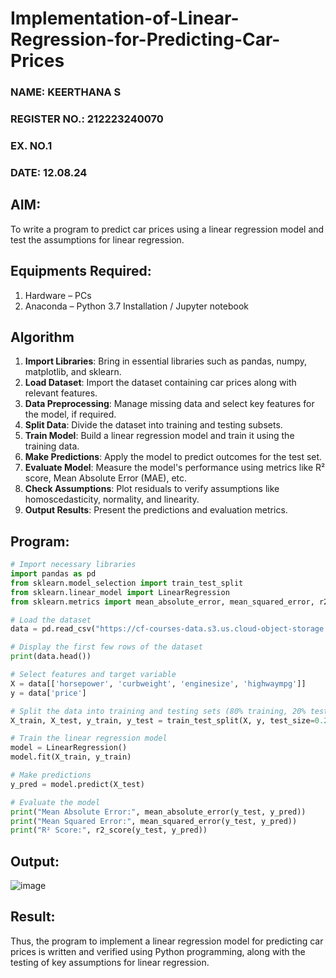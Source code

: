 # Implementation-of-Linear-Regression-for-Predicting-Car-Prices
<H3>NAME: KEERTHANA S</H3>
<H3>REGISTER NO.: 212223240070</H3>
<H3>EX. NO.1</H3>
<H3>DATE: 12.08.24</H3>

## AIM:
To write a program to predict car prices using a linear regression model and test the assumptions for linear regression.

## Equipments Required:
1. Hardware – PCs
2. Anaconda – Python 3.7 Installation / Jupyter notebook

## Algorithm
1. **Import Libraries**: Bring in essential libraries such as pandas, numpy, matplotlib, and sklearn.
2. **Load Dataset**: Import the dataset containing car prices along with relevant features.
3. **Data Preprocessing**: Manage missing data and select key features for the model, if required.
4. **Split Data**: Divide the dataset into training and testing subsets.
5. **Train Model**: Build a linear regression model and train it using the training data.
6. **Make Predictions**: Apply the model to predict outcomes for the test set.
7. **Evaluate Model**: Measure the model's performance using metrics like R² score, Mean Absolute Error (MAE), etc.
8. **Check Assumptions**: Plot residuals to verify assumptions like homoscedasticity, normality, and linearity.
9. **Output Results**: Present the predictions and evaluation metrics.

## Program:

```py
# Import necessary libraries
import pandas as pd
from sklearn.model_selection import train_test_split
from sklearn.linear_model import LinearRegression
from sklearn.metrics import mean_absolute_error, mean_squared_error, r2_score

# Load the dataset
data = pd.read_csv("https://cf-courses-data.s3.us.cloud-object-storage.appdomain.cloud/IBM-ML240EN-SkillsNetwork/labs/data/CarPrice_Assignment.csv")

# Display the first few rows of the dataset
print(data.head())

# Select features and target variable
X = data[['horsepower', 'curbweight', 'enginesize', 'highwaympg']]
y = data['price']

# Split the data into training and testing sets (80% training, 20% testing)
X_train, X_test, y_train, y_test = train_test_split(X, y, test_size=0.2, random_state=42)

# Train the linear regression model
model = LinearRegression()
model.fit(X_train, y_train)

# Make predictions
y_pred = model.predict(X_test)

# Evaluate the model
print("Mean Absolute Error:", mean_absolute_error(y_test, y_pred))
print("Mean Squared Error:", mean_squared_error(y_test, y_pred))
print("R² Score:", r2_score(y_test, y_pred))


```

## Output:
![image](https://github.com/user-attachments/assets/0df379cd-2339-4a3b-b266-95f02733d133)



## Result:
Thus, the program to implement a linear regression model for predicting car prices is written and verified using Python programming, along with the testing of key assumptions for linear regression.
